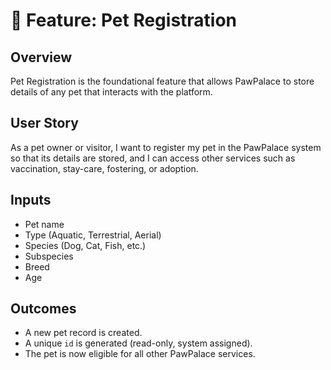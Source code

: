 # 🐾 Feature: Pet Registration

## Overview
Pet Registration is the foundational feature that allows PawPalace to store details of any pet that interacts with the platform.

## User Story
As a pet owner or visitor, I want to register my pet in the PawPalace system so that its details are stored, and I can access other services such as vaccination, stay-care, fostering, or adoption.

## Inputs
- Pet name
- Type (Aquatic, Terrestrial, Aerial)
- Species (Dog, Cat, Fish, etc.)
- Subspecies
- Breed
- Age


## Outcomes
- A new pet record is created.
- A unique `id` is generated (read-only, system assigned).
- The pet is now eligible for all other PawPalace services.

